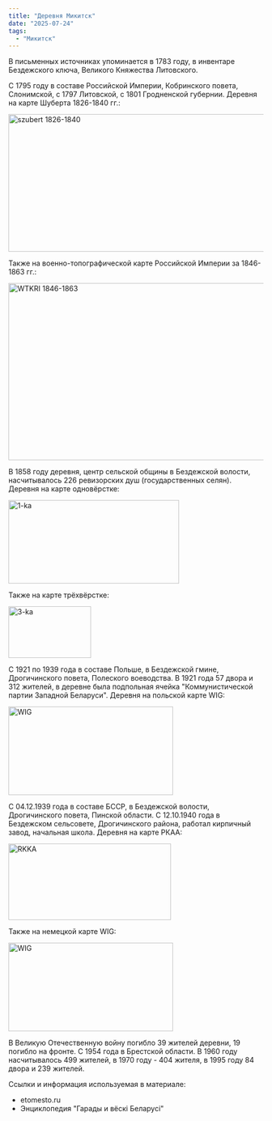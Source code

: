 ```yaml
---
title: "Деревня Микитск"
date: "2025-07-24"
tags: 
  - "Микитск"
---
```


В письменных источниках упоминается в 1783 году, в инвентаре Бездежского ключа, Великого Княжества Литовского.

С 1795 году в составе Российской Империи, Кобринского повета, Слонимской, с 1797 Литовской, с 1801 Гродненской губернии. Деревня на карте Шуберта 1826-1840 гг.:

<img width="526" height="272" alt="szubert 1826-1840" src="https://github.com/user-attachments/assets/13ffee02-afe3-4335-a0e0-e6336e73386f" />

Также на военно-топографической карте Российской Империи за 1846-1863 гг.:

<img width="622" height="350" alt="WTKRI 1846-1863" src="https://github.com/user-attachments/assets/e46bdcfb-baa8-4073-9944-dba1b7b1e514" />

В 1858 году деревня, центр сельской общины в Бездежской волости, насчитывалось 226 ревизорских душ (государственных селян). Деревня на карте одновёрстке:

<img width="337" height="165" alt="1-ka" src="https://github.com/user-attachments/assets/22f001c6-4c89-4506-b23c-e9943f6d6d14" />

Также на карте трёхвёрстке:

<img width="163" height="102" alt="3-ka" src="https://github.com/user-attachments/assets/4215f498-9a7b-4a6d-9910-62bc04ba1d02" />

С 1921 по 1939 года в составе Польше, в Бездежской гмине, Дрогичинского повета, Полеского воеводства. В 1921 года 57 двора и 312 жителей, в деревне была подпольная ячейка "Коммунистической партии Западной Беларуси". Деревня на польской карте WIG:

<img width="325" height="175" alt="WIG" src="https://github.com/user-attachments/assets/10e50986-5662-480c-9ed9-05b29868c487" />

С 04.12.1939 года в составе БССР, в Бездежской волости, Дрогичинского повета, Пинской области. С 12.10.1940 года в Бездежском сельсовете, Дрогичинского района, работал кирпичный завод, начальная школа. Деревня на карте РКАА:

<img width="321" height="151" alt="RKKA" src="https://github.com/user-attachments/assets/90218981-e110-43d2-a151-30d5ba378768" />

Также на немецкой карте WIG:

<img width="325" height="175" alt="WIG" src="https://github.com/user-attachments/assets/ecddad94-87df-4fa1-86b2-d5d3d21298f6" />

В Великую Отечественную войну погибло 39 жителей деревни, 19 погибло на фронте. С 1954 года в Брестской области. В 1960 году насчитывалось 499 жителей, в 1970 году - 404 жителя, в 1995 году 84 двора и 239 жителей.

Ссылки и информация используемая в материале:
- etomesto.ru
- Энциклопедия "Гарады и вёскi Беларусi"
